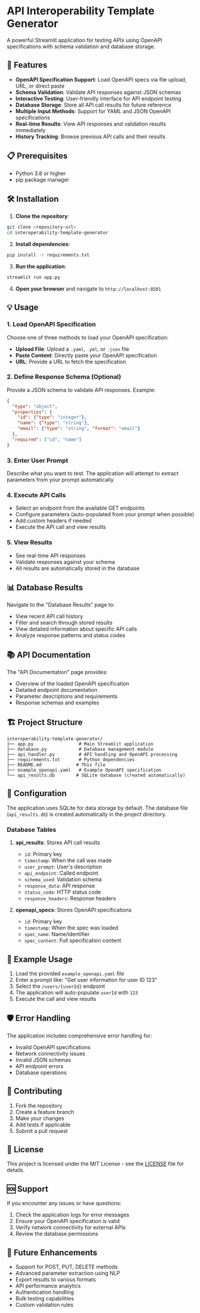 # API Interoperability Template Generator

A powerful Streamlit application for testing APIs using OpenAPI specifications with schema validation and database storage.

## 🚀 Features

- **OpenAPI Specification Support**: Load OpenAPI specs via file upload, URL, or direct paste
- **Schema Validation**: Validate API responses against JSON schemas
- **Interactive Testing**: User-friendly interface for API endpoint testing
- **Database Storage**: Store all API call results for future reference
- **Multiple Input Methods**: Support for YAML and JSON OpenAPI specifications
- **Real-time Results**: View API responses and validation results immediately
- **History Tracking**: Browse previous API calls and their results

## 📋 Prerequisites

- Python 3.8 or higher
- pip package manager

## 🛠️ Installation

1. **Clone the repository**:
```bash
git clone <repository-url>
cd interoperability-template-generator
```

2. **Install dependencies**:
```bash
pip install -r requirements.txt
```

3. **Run the application**:
```bash
streamlit run app.py
```

4. **Open your browser** and navigate to `http://localhost:8501`

## 💡 Usage

### 1. Load OpenAPI Specification

Choose one of three methods to load your OpenAPI specification:

- **Upload File**: Upload a `.yaml`, `.yml`, or `.json` file
- **Paste Content**: Directly paste your OpenAPI specification
- **URL**: Provide a URL to fetch the specification

### 2. Define Response Schema (Optional)

Provide a JSON schema to validate API responses. Example:

```json
{
  "type": "object",
  "properties": {
    "id": {"type": "integer"},
    "name": {"type": "string"},
    "email": {"type": "string", "format": "email"}
  },
  "required": ["id", "name"]
}
```

### 3. Enter User Prompt

Describe what you want to test. The application will attempt to extract parameters from your prompt automatically.

### 4. Execute API Calls

- Select an endpoint from the available GET endpoints
- Configure parameters (auto-populated from your prompt when possible)
- Add custom headers if needed
- Execute the API call and view results

### 5. View Results

- See real-time API responses
- Validate responses against your schema
- All results are automatically stored in the database

## 📊 Database Results

Navigate to the "Database Results" page to:

- View recent API call history
- Filter and search through stored results
- View detailed information about specific API calls
- Analyze response patterns and status codes

## 📚 API Documentation

The "API Documentation" page provides:

- Overview of the loaded OpenAPI specification
- Detailed endpoint documentation
- Parameter descriptions and requirements
- Response schemas and examples

## 🏗️ Project Structure

```
interoperability-template-generator/
├── app.py                 # Main Streamlit application
├── database.py            # Database management module
├── api_handler.py         # API handling and OpenAPI processing
├── requirements.txt       # Python dependencies
├── README.md             # This file
├── example_openapi.yaml   # Example OpenAPI specification
└── api_results.db        # SQLite database (created automatically)
```

## 🔧 Configuration

The application uses SQLite for data storage by default. The database file (`api_results.db`) is created automatically in the project directory.

### Database Tables

1. **api_results**: Stores API call results
   - `id`: Primary key
   - `timestamp`: When the call was made
   - `user_prompt`: User's description
   - `api_endpoint`: Called endpoint
   - `schema_used`: Validation schema
   - `response_data`: API response
   - `status_code`: HTTP status code
   - `response_headers`: Response headers

2. **openapi_specs**: Stores OpenAPI specifications
   - `id`: Primary key
   - `timestamp`: When the spec was loaded
   - `spec_name`: Name/identifier
   - `spec_content`: Full specification content

## 🧪 Example Usage

1. Load the provided `example_openapi.yaml` file
2. Enter a prompt like: "Get user information for user ID 123"
3. Select the `/users/{userId}` endpoint
4. The application will auto-populate `userId` with `123`
5. Execute the call and view results

## 🛡️ Error Handling

The application includes comprehensive error handling for:

- Invalid OpenAPI specifications
- Network connectivity issues
- Invalid JSON schemas
- API endpoint errors
- Database operations

## 🤝 Contributing

1. Fork the repository
2. Create a feature branch
3. Make your changes
4. Add tests if applicable
5. Submit a pull request

## 📝 License

This project is licensed under the MIT License - see the [LICENSE](LICENSE) file for details.

## 🆘 Support

If you encounter any issues or have questions:

1. Check the application logs for error messages
2. Ensure your OpenAPI specification is valid
3. Verify network connectivity for external APIs
4. Review the database permissions

## 🔮 Future Enhancements

- Support for POST, PUT, DELETE methods
- Advanced parameter extraction using NLP
- Export results to various formats
- API performance analytics
- Authentication handling
- Bulk testing capabilities
- Custom validation rules
